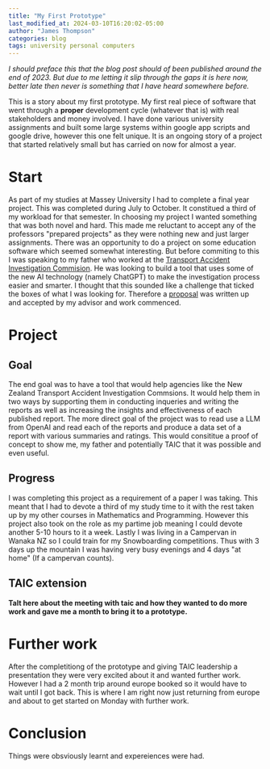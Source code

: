 ```yaml
---
title: "My First Prototype"
last_modified_at: 2024-03-10T16:20:02-05:00
author: "James Thompson"
categories: blog
tags: university personal computers
---
```


*I should preface this that the blog post should of been published around the end of 2023. But due to me letting it slip through the gaps it is here now, better late then never is something that I have heard somewhere before.*

This is a story about my first prototype. My first real piece of software that went through a __proper__ development cycle (whatever that is) with real stakeholders and money involved. I have done various university assignments and built some large systems within google app scripts and google drive, however this one felt unique. It is an ongoing story of a project that started relatively small but has carried on now for almost a year.

# Start

As part of my studies at Massey University I had to complete a final year project. This was completed during July to October. It constitued a third of my workload for that semester. In choosing my project I wanted something that was both novel and hard. This made me reluctant to accept any of the professors "prepared projects" as they were nothing new and just larger assignments. There was an opportunity to do a project on some education software which seemed somewhat interesting. But before commiting to this I was speaking to my father who worked at the [Transport Accident Investigation Commision](https://www.taic.org.nz/). He was looking to build a tool that uses some of the new AI technology (namely ChatGPT) to make the investigation process easier and smarter. I thought that this sounded like a challenge that ticked the boxes of what I was looking for. Therefore a [proposal](https://github.com/1jamesthompson1/TAIC-report-summary/blob/3f74fc8bb91d20d4ce84065a65f3c3ade7613b98/Project%20documents/Uni%20documents/Proposal.pdf) was written up and accepted by my advisor and work commenced.

# Project

## Goal 

The end goal was to have a tool that would help agencies like the New Zealand Transport Accident Investigation Commsions. It would help them in two ways by supporting them in conducting inqueries and writing the reports as well as increasing the insights and effectiveness of each published report. The more direct goal of the project was to read use a LLM from OpenAI and read each of the reports and produce a data set of a report with various summaries and ratings. This would consititue a proof of concept to show me, my father and potentially TAIC that it was possible and even useful.

## Progress

I was completing this project as a requirement of a paper I was taking. This meant that I had to devote a third of my study time to it with the rest taken up by my other courses in Mathematics and Programming. However this project also took on the role as my partime job meaning I could devote another 5-10 hours to it a week. Lastly I was living in a Campervan in Wanaka NZ so I could train for my Snowboarding competitions. Thus with 3 days up the mountain I was having very busy evenings and 4 days "at home" (If a campervan counts).  

## TAIC extension

__Talt here about the meeting with taic and how they wanted to do more work and gave me a month to bring it to a prototype.__


# Further work

After the completitiong of the prototype and giving TAIC leadership a presentation they were very excited about it and wanted further work. However I had a 2 month trip around europe booked so it would have to wait until I got back. This is where I am right now just returning from europe and about to get started on Monday with further work.

# Conclusion

Things were obsviously learnt and expereiences were had.
